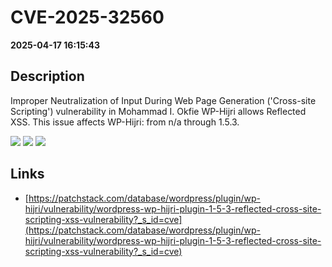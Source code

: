 # CVE-2025-32560

**2025-04-17 16:15:43**

## Description
Improper Neutralization of Input During Web Page Generation ('Cross-site Scripting') vulnerability in Mohammad I. Okfie WP-Hijri allows Reflected XSS. This issue affects WP-Hijri: from n/a through 1.5.3.

![](https://img.shields.io/static/v1?label=Score&message=7.1&color=red)
![](https://img.shields.io/static/v1?label=Severity&message=HIGH&color=red)
![](https://img.shields.io/static/v1?label=CWE&message=XSS&color=green)

## Links
- [https://patchstack.com/database/wordpress/plugin/wp-hijri/vulnerability/wordpress-wp-hijri-plugin-1-5-3-reflected-cross-site-scripting-xss-vulnerability?_s_id=cve](https://patchstack.com/database/wordpress/plugin/wp-hijri/vulnerability/wordpress-wp-hijri-plugin-1-5-3-reflected-cross-site-scripting-xss-vulnerability?_s_id=cve)

